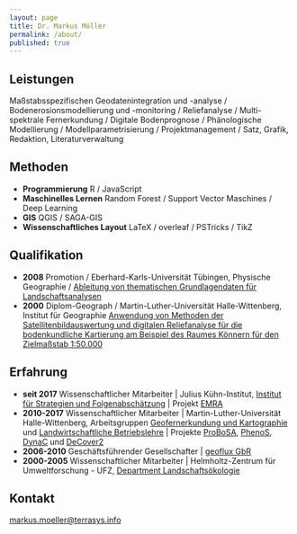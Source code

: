 ```yaml
---
layout: page
title: Dr. Markus Möller
permalink: /about/
published: true
---
```

## Leistungen
Maßstabsspezifischen Geodatenintegration und -analyse / Bodenerosionsmodellierung und -monitoring /  Reliefanalyse / Multi-spektrale  Fernerkundung / Digitale Bodenprognose / Phänologische Modellierung / Modellparametrisierung / Projektmanagement / Satz, Grafik, Redaktion, Literaturverwaltung

## Methoden
* **Programmierung** R / JavaScript
* **Maschinelles Lernen** Random Forest / Support Vector Maschines / Deep Learning
* **GIS** QGIS / SAGA-GIS
* **Wissenschaftliches Layout** LaTeX / overleaf / PSTricks / TikZ

## Qualifikation
* **2008** Promotion / Eberhard-Karls-Universität Tübingen, Physische Geographie / [Ableitung von thematischen Grundlagendaten für Landschaftsanalysen](https://publikationen.uni-tuebingen.de/xmlui/handle/10900/49200)
* **2000** Diplom-Geograph / Martin-Luther-Universität Halle-Wittenberg, Institut für Geographie 
[Anwendung von Methoden der Satellitenbildauswertung und digitalen Reliefanalyse für die bodenkundliche Kartierung am Beispiel des Raumes Könnern für den Zielmaßstab 1:50.000](https://www.dropbox.com/s/bcswe4o86f26u8i/Moeller2001pfg.pdf)

## Erfahrung
* **seit 2017** Wissenschaftlicher Mitarbeiter | Julius Kühn-Institut, [Institut für Strategien und Folgenabschätzung](https://www.julius-kuehn.de/sf/personal/p/s/markus-moeller) | Projekt [EMRA](https://emra.julius-kuehn.de)
* **2010-2017** Wissenschaftlicher Mitarbeiter | Martin-Luther-Universität Halle-Wittenberg, Arbeitsgruppen [Geofernerkundung und Kartographie](https://www.geo.uni-halle.de/geofern/) und [Landwirtschaftliche Betriebslehre](https://www.landw.uni-halle.de/prof/lb) | Projekte [ProBoSA](http://www.probosa.de), [PhenoS](http://paradigmaps.geo.uni-halle.de/phenos), [DynaC](http://paradigmaps.geo.uni-halle.de/dynac) und [DeCover2](http://www.decover.info)
* **2006-2010** Geschäftsführender Gesellschafter | [geoflux GbR](http://www.geoflux.de)
* **2000-2005** Wissenschaftlicher Mitarbeiter | Helmholtz-Zentrum für Umweltforschung - UFZ, [Department Landschaftsökologie](http://www.ufz.de/index.php?de=1441)

 
## Kontakt
[markus.moeller@terrasys.info](mailto:markus.moeller@terrasys.info)
